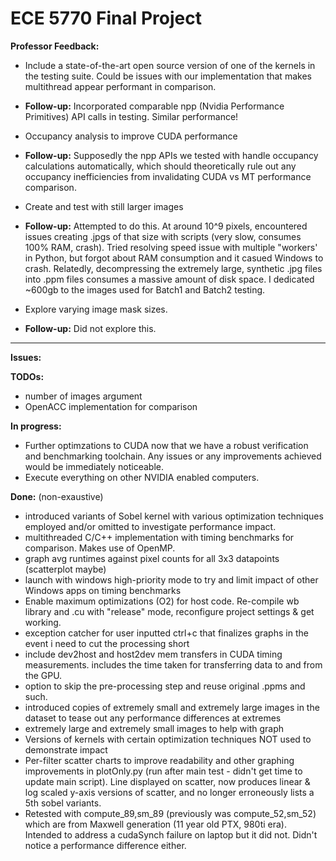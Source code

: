 # ECE 5770 Final Project

**Professor Feedback:**
- Include a state-of-the-art open source version of one of the kernels in the testing suite. Could be issues with our implementation that makes multithread appear performant in comparison.
- **Follow-up:** Incorporated comparable npp (Nvidia Performance Primitives) API calls in testing. Similar performance! 

- Occupancy analysis to improve CUDA performance
- **Follow-up:** Supposedly the npp APIs we tested with handle occupancy calculations automatically, which should theoretically rule out any occupancy inefficiencies from invalidating CUDA vs MT performance comparison. 

- Create and test with still larger images
- **Follow-up:** Attempted to do this. At around 10^9 pixels, encountered issues creating .jpgs of that size with scripts (very slow, consumes 100% RAM, crash). Tried resolving speed issue with multiple "workers' in Python, but forgot about RAM consumption and it casued Windows to crash. Relatedly, decompressing the extremely large, synthetic .jpg files into .ppm files consumes a massive amount of disk space. I dedicated ~600gb to the images used for Batch1 and Batch2 testing. 

- Explore varying image mask sizes.
- **Follow-up:** Did not explore this. 

*********************************************************************************************
**Issues:**

**TODOs:**
- number of images argument 
- OpenACC implementation for comparison

**In progress:**
- Further optimzations to CUDA now that we have a robust verification and benchmarking toolchain. Any issues or any improvements achieved would be immediately noticeable. 
- Execute everything on other NVIDIA enabled computers. 

**Done:** (non-exaustive) 
- introduced variants of Sobel kernel with various optimization techniques employed and/or omitted to investigate performance impact. 
- multithreaded C/C++ implementation with timing benchmarks for comparison. Makes use of OpenMP. 
- graph avg runtimes against pixel counts for all 3x3 datapoints (scatterplot maybe)
- launch with windows high-priority mode to try and limit impact of other Windows apps on timing benchmarks
- Enable maximum optimizations (O2) for host code. Re-compile wb library and .cu with "release" mode, reconfigure project settings & get working. 
- exception catcher for user inputted ctrl+c that finalizes graphs in the event i need to cut the processing short
- include dev2host and host2dev mem transfers in CUDA timing measurements. includes the time taken for transferring data to and from the GPU. 
- option to skip the pre-processing step and reuse original .ppms and such. 
- introduced copies of extremely small and extremely large images in the dataset to tease out any performance differences at extremes 
- extremely large and extremely small images to help with graph 
- Versions of kernels with certain optimization techniques NOT used to demonstrate impact
- Per-filter scatter charts to improve readability and other graphing improvements in plotOnly.py (run after main test - didn't get time to update main script). Line displayed on scatter, now produces linear & log scaled y-axis versions of scatter, and no longer erroneously lists a 5th sobel variants. 
- Retested with compute_89,sm_89 (previously was compute_52,sm_52) which are from Maxwell generation (11 year old PTX, 980ti era). Intended to address a cudaSynch failure on laptop but it did not. Didn't notice a performance difference either. 

